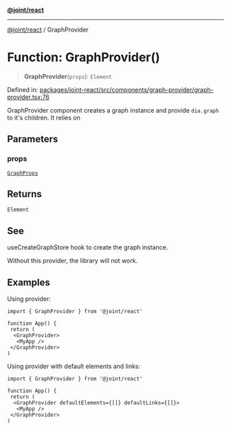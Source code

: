 [**@joint/react**](../README.md)

***

[@joint/react](../README.md) / GraphProvider

# Function: GraphProvider()

> **GraphProvider**(`props`): `Element`

Defined in: [packages/joint-react/src/components/graph-provider/graph-provider.tsx:76](https://github.com/samuelgja/joint/blob/main/packages/joint-react/src/components/graph-provider/graph-provider.tsx#L76)

GraphProvider component creates a graph instance and provide `dia.graph` to it's children.
It relies on

## Parameters

### props

[`GraphProps`](../interfaces/GraphProps.md)

## Returns

`Element`

## See

useCreateGraphStore hook to create the graph instance.

Without this provider, the library will not work.

## Examples

Using provider:
```tsx
import { GraphProvider } from '@joint/react'

function App() {
 return (
  <GraphProvider>
   <MyApp />
 </GraphProvider>
)
```

Using provider with default elements and links:
```tsx
import { GraphProvider } from '@joint/react'

function App() {
 return (
  <GraphProvider defaultElements={[]} defaultLinks={[]}>
   <MyApp />
 </GraphProvider>
)
```
